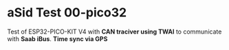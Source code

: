 # **aSid Test 00-pico32**

Test of ESP32-PICO-KIT V4 with **CAN traciver using TWAI** to communicate with **Saab iBus**.
**Time sync via GPS**
